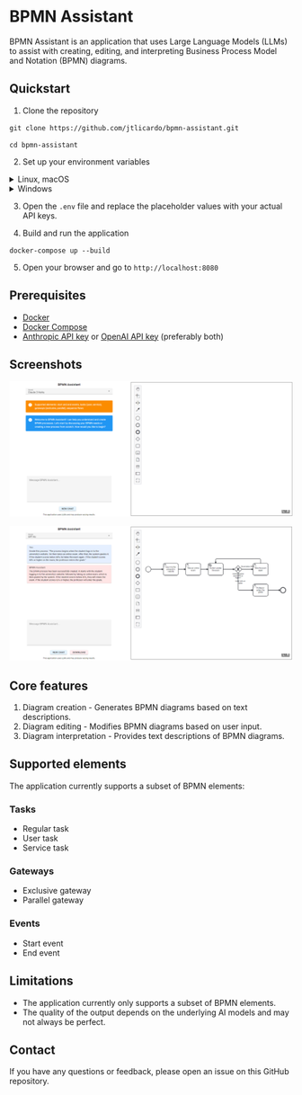# BPMN Assistant

BPMN Assistant is an application that uses Large Language Models (LLMs) to assist with creating, editing, and interpreting Business Process Model and Notation (BPMN) diagrams.

## Quickstart
1. Clone the repository  

```
git clone https://github.com/jtlicardo/bpmn-assistant.git
```

```
cd bpmn-assistant
```

2. Set up your environment variables

<details>
<summary>Linux, macOS</summary>

```
cd src/bpmn_assistant
```

```
cp .env.example .env
```

</details>

<details>
<summary>Windows</summary>

```
cd src\bpmn_assistant
```

```
copy .env.example .env
```

</details>

3. Open the `.env` file and replace the placeholder values with your actual API keys.

4. Build and run the application

```
docker-compose up --build
```

5. Open your browser and go to `http://localhost:8080`

## Prerequisites

- [Docker](https://docs.docker.com/get-docker/)  
- [Docker Compose](https://docs.docker.com/compose/install/)  
- [Anthropic API key](https://console.anthropic.com/) or [OpenAI API key](https://platform.openai.com/docs/quickstart) (preferably both)  

## Screenshots

![Screenshot](images/screenshot_1.png)

![Screenshot](images/screenshot_2.png)

## Core features

1. Diagram creation - Generates BPMN diagrams based on text descriptions.
2. Diagram editing - Modifies BPMN diagrams based on user input.
3. Diagram interpretation - Provides text descriptions of BPMN diagrams.

## Supported elements

The application currently supports a subset of BPMN elements:

### Tasks

* Regular task
* User task
* Service task

### Gateways

* Exclusive gateway
* Parallel gateway

### Events

* Start event
* End event

## Limitations

* The application currently only supports a subset of BPMN elements.
* The quality of the output depends on the underlying AI models and may not always be perfect.

## Contact

If you have any questions or feedback, please open an issue on this GitHub repository.
